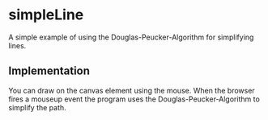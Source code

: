 # simpleLine
A simple example of using the Douglas-Peucker-Algorithm for simplifying lines.

## Implementation
You can draw on the canvas element using the mouse. When the browser fires a mouseup event the program uses the Douglas-Peucker-Algorithm to simplify the path.
